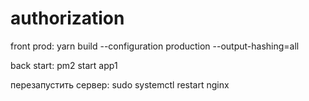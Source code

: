# authorization
front prod:  yarn build --configuration production --output-hashing=all

back start: pm2 start app1

перезапустить сервер: sudo systemctl restart nginx
